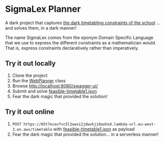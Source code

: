 # SigmaLex Planner

A dark project that
captures [the dark timetabling constraints of the school](https://github.com/hei-school/sigma-lex/tree/main/src/main/java/school/hei/planner/constraint/sub)
... and solves them, in a dark manner!

The name SigmaLex comes from the eponym Domain Specific Language that we use
to express the different constraints as a mathematician would.
That is, express constraints declaratively rather than imperatively.

## Try it out locally

1. Clone the project
2. Run
   the [WebPlanner](https://github.com/hei-school/hei-planner/blob/main/src/main/java/school/hei/planner/web/WebPlanner.java)
   class
3. Browse [http://localhost:8080/swagger-ui/](http://localhost:8080/swagger-ui/)
4. Submit and solve [feasible-timetable1.json](feasible-timetable1.json)
5. Fear the dark magic that provided the solution!

## Try it out online

1. `POST https://65t7ecavfvc5l2uwxi2jdwvkji0aohxd.lambda-url.eu-west-3.on.aws/timetable`
   with [feasible-timetable1.json](feasible-timetable1.json) as payload
2. Fear the dark magic that provided the solution... in a serverless manner!
